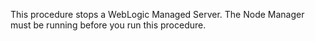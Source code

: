 <p>This procedure stops a WebLogic Managed Server. The Node
Manager must be running before you run this procedure.</p>
